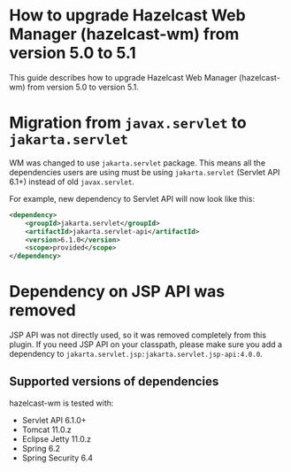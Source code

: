 # How to upgrade Hazelcast Web Manager (hazelcast-wm) from version 5.0 to 5.1

This guide describes how to upgrade Hazelcast Web Manager (hazelcast-wm) from version 5.0 to version 5.1.

# Migration from `javax.servlet` to `jakarta.servlet`

WM was changed to use `jakarta.servlet` package. This means all the dependencies users are using must be using `jakarta.servlet` (Servlet API 6.1+) instead of old `javax.servlet`.

For example, new dependency to Servlet API will now look like this:
```xml
<dependency>
    <groupId>jakarta.servlet</groupId>
    <artifactId>jakarta.servlet-api</artifactId>
    <version>6.1.0</version>
    <scope>provided</scope>
</dependency>
```

# Dependency on JSP API was removed

JSP API was not directly used, so it was removed completely from this plugin. If you need JSP API on your classpath, please make sure you add a dependency to `jakarta.servlet.jsp:jakarta.servlet.jsp-api:4.0.0`.

## Supported versions of dependencies

hazelcast-wm is tested with:

- Servlet API 6.1.0+ 
- Tomcat 11.0.z
- Eclipse Jetty 11.0.z
- Spring 6.2
- Spring Security 6.4
